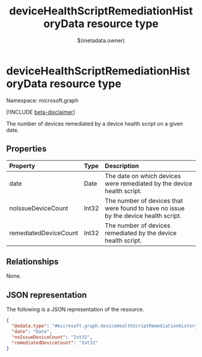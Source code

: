 ﻿---
title: "deviceHealthScriptRemediationHistoryData resource type"
description: "The number of devices remediated by a device health script on a given date."
localization_priority: Normal
author: "$(metadata.owner)"
ms.prod: ""
doc_type: "resourcePageType"
---

# deviceHealthScriptRemediationHistoryData resource type

Namespace: microsoft.graph

[!INCLUDE [beta-disclaimer](../../includes/beta-disclaimer.md)]

The number of devices remediated by a device health script on a given date.

## Properties

| Property              | Type  | Description                                                                         |
| :-------------------- | :---- | :---------------------------------------------------------------------------------- |
| date                  | Date  | The date on which devices were remediated by the device health script.              |
| noIssueDeviceCount    | Int32 | The number of devices that were found to have no issue by the device health script. |
| remediatedDeviceCount | Int32 | The number of devices remediated by the device health script.                       |

## Relationships

None.

## JSON representation

The following is a JSON representation of the resource.

<!-- {
  "blockType": "resource",
  "@odata.type": "microsoft.graph.deviceHealthScriptRemediationHistoryData",
}
-->

```json
{
  "@odata.type": "#microsoft.graph.deviceHealthScriptRemediationHistoryData",
  "date": "Date",
  "noIssueDeviceCount": "Int32",
  "remediatedDeviceCount": "Int32"
}
```